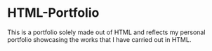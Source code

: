 # HTML-Portfolio
This is a portfolio solely made out of HTML and reflects my personal portfolio showcasing the works that I have carried out in HTML.
